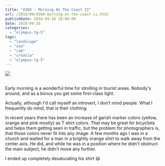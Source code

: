 ```yaml
---
title: "4360 - Morning At The Coast II"
url: /2018/09/4360-morning-at-the-coast-ii.html
publishDate: 2018-09-26 18:00:00
date: 2018-09-26
categories: 
  - "olympus-tg-5"
tags: 
  - "landscape"
  - "sea"
  - "rab"
  - "croatia"
  - "olympus-tg-5"
---
```

<div class="container">
<div class="center"><a target="_blank" href="https://d25zfm9zpd7gm5.cloudfront.net/1200x1200/2017/20170720_085344_lr.jpg"><img class="webfeedsFeaturedVisual" src="https://d25zfm9zpd7gm5.cloudfront.net/0600x0600/2017/20170720_085344_lr.jpg" /></a></div>
</div>
<br />

Early morning is a wonderful time for strolling in tourist areas.
Nobody's around, and as a bonus you get some first-class light.

Actually, although I'd call myself an introvert, I don't mind
people. What I frequently do mind, that is their clothing. 

In recent years there has been an increase of garish marker colors
(yellow, orange and pink mostly) as T shirt colors. That may be
great for bicyclists and helps them getting seen in traffic, but the
problem for photographers is, that those colors never fit into any
image. A few months ago I was in a church and waited for a man in a
brightly orange shirt to walk away from the center axis. He did, and
while he was in a position where he didn't obstruct the main
subject, he didn't move any further. 

I ended up completely desaturating his shirt :smiley: